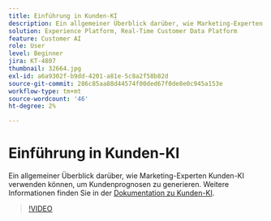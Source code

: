 ```yaml
---
title: Einführung in Kunden-KI
description: Ein allgemeiner Überblick darüber, wie Marketing-Experten Kunden-KI verwenden können, um Kundenprognosen zu generieren.
solution: Experience Platform, Real-Time Customer Data Platform
feature: Customer AI
role: User
level: Beginner
jira: KT-4807
thumbnail: 32664.jpg
exl-id: a6a9302f-b9dd-4201-a81e-5c8a2f58b82d
source-git-commit: 286c85aa88d44574f00ded67f0de8e0c945a153e
workflow-type: tm+mt
source-wordcount: '46'
ht-degree: 2%

---
```


# Einführung in Kunden-KI

Ein allgemeiner Überblick darüber, wie Marketing-Experten Kunden-KI verwenden können, um Kundenprognosen zu generieren. Weitere Informationen finden Sie in der [Dokumentation zu Kunden-KI](https://experienceleague.adobe.com/docs/experience-platform/intelligent-services/customer-ai/overview.html?lang=de).

>[!VIDEO](https://video.tv.adobe.com/v/36449?learn=on&enablevpops&captions=ger)
